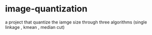 # image-quantization
a project that quantize the iamge size through three algorithms (single linkage  , kmean , median cut)
